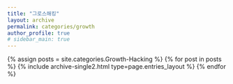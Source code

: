 ```yaml
---
title: "그로스해킹"
layout: archive
permalink: categories/growth
author_profile: true
# sidebar_main: true
---
```



{% assign posts = site.categories.Growth-Hacking %}
{% for post in posts %} {% include archive-single2.html type=page.entries_layout %} {% endfor %}